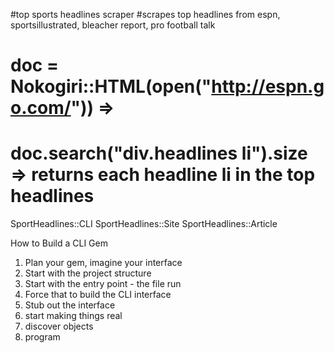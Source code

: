 #top sports headlines scraper
#scrapes top headlines from espn, sportsillustrated, bleacher report, pro football talk


# doc = Nokogiri::HTML(open("http://espn.go.com/")) =>
# doc.search("div.headlines li").size => returns each headline li in the top headlines

SportHeadlines::CLI
SportHeadlines::Site
SportHeadlines::Article

How to Build a CLI Gem

1. Plan your gem, imagine your interface
2. Start with the project structure
3. Start with the entry point - the file run
4. Force that to build the CLI interface
5. Stub out the interface
6. start making things real
7. discover objects
8. program
